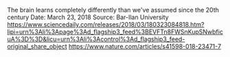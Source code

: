 
The brain learns completely differently than we've assumed since the 20th century
Date:
March 23, 2018
Source:
Bar-Ilan University
https://www.sciencedaily.com/releases/2018/03/180323084818.htm?lipi=urn%3Ali%3Apage%3Ad_flagship3_feed%3BEVFTn8FWSnKupSNwbficuA%3D%3D&licu=urn%3Ali%3Acontrol%3Ad_flagship3_feed-original_share_object
https://www.nature.com/articles/s41598-018-23471-7
